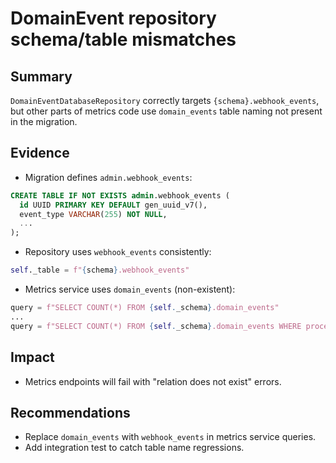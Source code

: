 # DomainEvent repository schema/table mismatches

## Summary
`DomainEventDatabaseRepository` correctly targets `{schema}.webhook_events`, but other parts of metrics code use `domain_events` table naming not present in the migration.

## Evidence
- Migration defines `admin.webhook_events`:
```168:206:NeoInfrastructure/migrations/flyway/admin/V1012__create_webhook_infrastructure.sql
CREATE TABLE IF NOT EXISTS admin.webhook_events (
  id UUID PRIMARY KEY DEFAULT gen_uuid_v7(),
  event_type VARCHAR(255) NOT NULL,
  ...
);
```
- Repository uses `webhook_events` consistently:
```51:54:neo-commons/src/neo_commons/features/events/repositories/domain_event_repository.py
self._table = f"{schema}.webhook_events"
```
- Metrics service uses `domain_events` (non-existent):
```964:974:neo-commons/src/neo_commons/features/events/services/webhook_metrics_service.py
query = f"SELECT COUNT(*) FROM {self._schema}.domain_events"
...
query = f"SELECT COUNT(*) FROM {self._schema}.domain_events WHERE processed_at IS NOT NULL"
```

## Impact
- Metrics endpoints will fail with "relation does not exist" errors.

## Recommendations
- Replace `domain_events` with `webhook_events` in metrics service queries.
- Add integration test to catch table name regressions.

